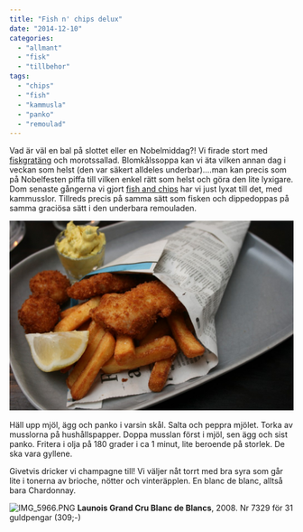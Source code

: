 ```yaml
---
title: "Fish n' chips delux"
date: "2014-12-10"
categories: 
  - "allmant"
  - "fisk"
  - "tillbehor"
tags: 
  - "chips"
  - "fish"
  - "kammusla"
  - "panko"
  - "remoulad"
---
```


Vad är väl en bal på slottet eller en Nobelmiddag?! Vi firade stort med [fiskgratäng](/posts/fiskgratang) och morotssallad. Blomkålssoppa kan vi äta vilken annan dag i veckan som helst (den var säkert alldeles underbar)....man kan precis som på Nobelfesten piffa till vilken enkel rätt som helst och göra den lite lyxigare. Dom senaste gångerna vi gjort [fish and chips](/posts/fish-n-chips) har vi just lyxat till det, med kammusslor. Tillreds precis på samma sätt som fisken och dippedoppas på samma graciösa sätt i den underbara remouladen. 

![IMG_7023](/static/img/IMG_7023-1024x682.jpg)

Häll upp mjöl, ägg och panko i varsin skål. Salta och peppra mjölet. Torka av musslorna på hushållspapper. Doppa musslan först i mjöl, sen ägg och sist panko. Fritera i olja på 180 grader i ca 1 minut, lite beroende på storlek. De ska vara gyllene.

Givetvis dricker vi champagne till! Vi väljer nåt torrt med bra syra som går lite i tonerna av brioche, nötter och vinteräpplen. En blanc de blanc, alltså bara Chardonnay.  
  
![IMG_5966.PNG](/static/img/IMG_5966.png)
**Launois Grand Cru Blanc de Blancs**, 2008. Nr 7329 för 31 guldpengar (309;-)
